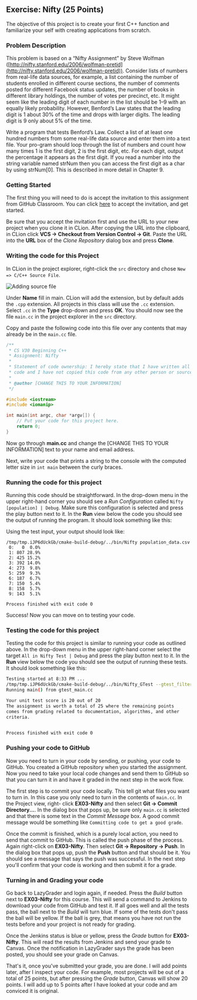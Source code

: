 ## Exercise: Nifty (25 Points)

The objective of this project is to create your first C++ function and familiarize your self with creating applications from scratch.
 
### Problem Description

This problem is based on a “Nifty Assignment” by Steve Wolfman 
([http://nifty.stanford.edu/2006/wolfman-pretid](http://nifty.stanford.edu/2006/wolfman-pretid)). 
Consider lists of numbers from real-life data sources, for example, a 
list containing the number of students enrolled in different course 
sections, the number of comments posted for different Facebook status 
updates, the number of books in different library holdings, the number 
of votes per precinct, etc. It might seem like the leading digit of each 
number in the list should be 1–9 with an equally likely probability. 
However, Benford’s Law states that the leading digit is 1 about 30% of 
the time and drops with larger digits. The leading digit is 9 only about 
5% of the time. 

Write a program that tests Benford’s Law. Collect a list of at least one 
hundred numbers from some real-life data source and enter them into a 
text file. Your pro-gram should loop through the list of numbers and 
count how many times 1 is the first digit, 2 is the first digit, etc. 
For each digit, output the percentage it appears as the first digit. If 
you read a number into the string variable named strNum then you can 
access the first digit as a char by using strNum[0]. This is described 
in more detail in Chapter 9.  

### Getting Started

The first thing you will need to do is accept the invitation to this 
assignment from GitHub Classroom. You can click 
[here](https://classroom.github.com/a/CQ2ZmmJ2) to accept the 
invitation, and get started.

Be sure that you accept the invitation first and use the URL to your new project when you clone it in CLion. After copying
the URL into the clipboard, in CLion click **VCS -> Checkout from Version Control -> Git**. Paste the URL into the **URL** box of the _Clone Repository_ dialog box and press **Clone**.

### Writing the code for this Project

In CLion in the project explorer, right-click the `src` directory
and chose `New => C/C++ Source File`. 

![Adding source file](https://github.com/sbcc-cs140-fall2018/Course-Information/wiki/images/03_new_source_file.png)

Under **Name** fill in
main. CLion will add the extension, but by default 
adds the `.cpp` extension. All projects in this class will
use the `.cc` extension. Select `.cc` in the **Type** drop-down
and press **OK**. You should now see the file `main.cc` in
the project explorer in the `src` directory.

Copy and paste the following code into this file over any
contents that may already be in the `main.cc` file.

```cpp
/**
 * CS V30 Beginning C++
 * Assignment: Nifty
 * 
 * Statement of code ownership: I hereby state that I have written all of this
 * code and I have not copied this code from any other person or source.
 * 
 * @author [CHANGE THIS TO YOUR INFORMATION]
 */

#include <iostream>
#include <iomanip>

int main(int argc, char *argv[]) {
    // Put your code for this project here.
    return 0;
}
```

Now go through **main.cc** and change the [CHANGE THIS TO YOUR INFORMATION] text to your name and email address.

Next, write your code that prints a string to the console with the computed letter size in `int main` between the curly braces.

### Running the code for this project

Running this code should be straightforward. In the drop-down 
menu in the upper right-hand corner you should see a *Run
Configuration* called `Nifty [population] | Debug`. Make sure this 
configuration is selected and press the play button next to it.
In the **Run** view below the code you should see the output 
of running the program. It should look something like this:

Using the test input, your output should look like:

```
/tmp/tmp.iJP6dUckGb/cmake-build-debug/../bin/Nifty population_data.csv
 0:   0	 0.0%
 1: 807	28.9%
 2: 425	15.2%
 3: 392	14.0%
 4: 273	 9.8%
 5: 259	 9.3%
 6: 187	 6.7%
 7: 150	 5.4%
 8: 158	 5.7%
 9: 143	 5.1%

Process finished with exit code 0
```

Success! Now you can move on to testing your code.

### Testing the code for this project

Testing the code for this project is similar to running your code
as outlined above. In the drop-down menu in the upper right-hand
corner select the target `All in Nifty Test | Debug` and press the 
play button next to it. In the **Run** view below the code you should
see the output of running these tests. It should look something
like this:

```bash
Testing started at 8:33 PM ...
/tmp/tmp.iJP6dUckGb/cmake-build-debug/../bin/Nifty_GTest --gtest_filter=* --gtest_color=no
Running main() from gtest_main.cc

Your unit test score is 20 out of 20
The assignment is worth a total of 25 where the remaining points
comes from grading related to documentation, algorithms, and other
criteria.


Process finished with exit code 0
```

### Pushing your code to GitHub

Now you need to turn in your code by sending, or pushing, your code to GitHub. You created a 
GitHub repository when you started the assignment. Now you need to take your local code changes
and send them to GitHub so that you can turn it in and have it graded in the next step in the
work flow.

The first step is to commit your code locally. This tell git what files you want to turn in. In 
this case you only need to turn in the contents of `main.cc`. In the Project view, right-
click **EX03-Nifty** and then select **Git -> Commit Directory...**. In the dialog box that
pops up, be sure only `main.cc` is selected and that there is some text in the _Commit 
Message_ box. A good commit message would be something like `Committing code to get a good grade`.

Once the commit is finished, which is a purely local action, you need to send that commit to 
GitHub. This is called the push phase of the process. Again right-click on **EX03-Nifty**.
Then select **Git -> Repository -> Push**. In the dialog box that pops up, push the **Push** button
and that should be it. You should see a message that says the push was successful. In the next
step you'll confirm that your code is working and then submit it for a grade.

### Turning in and Grading your code

Go back to LazyGrader and login again, if needed. Press the _Build_ button next to 
**EX03-Nifty** for this course. This will send a command to Jenkins to download your code
from GitHub and test it. If all goes well and all the tests pass, the ball next to the _Build_
will turn blue. If some of the tests don't pass the ball will be yellow. If the ball is grey,
that means you have not run the tests before and your project is not ready for grading.

Once the Jenkins status is blue or yellow, press the _Grade_ button for **EX03-Nifty**.
This will read the results from Jenkins and send your grade to Canvas. Once the notification in 
LazyGrader says the grade has been posted, you should see your grade on Canvas.

That's it, once you've submitted your grade, you are done. I will add points later, after I
inspect your code. For example, most projects will be out of a total of 25 points, but after 
pressing the _Grade_ button, Canvas will show 20 points. I will add up to 5 points after I have
looked at your code and am conviced it is original.

